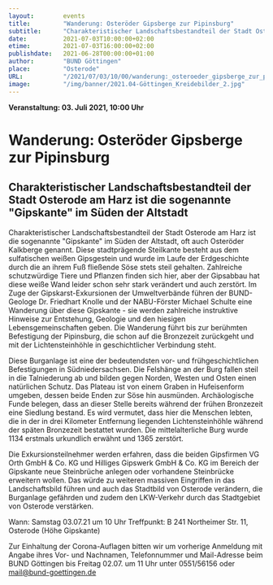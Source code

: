 ```yaml
---
layout:        events
title:         "Wanderung: Osteröder Gipsberge zur Pipinsburg"
subtitle:      "Charakteristischer Landschaftsbestandteil der Stadt Osterode am Harz ist die sogenannte 'Gipskante' im Süden der Altstadt"
date:          2021-07-03T10:00:00+02:00
etime:         2021-07-03T16:00:00+02:00
publishdate:   2021-06-28T00:00:00+01:00
author:        "BUND Göttingen"
place:         "Osterode"
URL:           "/2021/07/03/10/00/wanderung:_osteroeder_gipsberge_zur_pipinsburg"
image:         "/img/banner/2021.04-Göttingen_Kreidebilder_2.jpg"
---
```


**Veranstaltung: 03. Juli 2021, 10:00 Uhr**

Wanderung: Osteröder Gipsberge zur Pipinsburg
===========

Charakteristischer Landschaftsbestandteil der Stadt Osterode am Harz ist die sogenannte "Gipskante" im Süden der Altstadt
-----------
Charakteristischer Landschaftsbestandteil der Stadt Osterode am Harz ist die sogenannte "Gipskante" im Süden der Altstadt, oft auch Osteröder Kalkberge genannt. Diese stadtprägende Steilkante besteht aus dem sulfatischen weißen Gipsgestein und wurde im Laufe der Erdgeschichte durch die an ihrem Fuß fließende Söse stets steil gehalten. Zahlreiche schutzwürdige Tiere und Pflanzen finden sich hier, aber der Gipsabbau hat diese weiße Wand leider schon sehr stark verändert und auch zerstört. Im Zuge der Gipskarst-Exkursionen der Umweltverbände führen der BUND-Geologe Dr. Friedhart Knolle und der NABU-Förster Michael Schulte eine Wanderung über diese Gipskante - sie werden zahlreiche instruktive Hinweise zur Entstehung, Geologie und den hiesigen Lebensgemeinschaften geben. Die Wanderung führt bis zur berühmten Befestigung der Pipinsburg, die schon auf die Bronzezeit zurückgeht und mit der Lichtensteinhöhle in geschichtlicher Verbindung steht.

Diese Burganlage ist eine der bedeutendsten vor- und frühgeschichtlichen Befestigungen in Südniedersachsen. Die Felshänge an der Burg fallen steil in die Talniederung ab und bilden gegen Norden, Westen und Osten einen natürlichen Schutz. Das Plateau ist von einem Graben in Hufeisenform umgeben, dessen beide Enden zur Söse hin ausmünden. Archäologische Funde belegen, dass an dieser Stelle bereits während der frühen Bronzezeit eine Siedlung bestand. Es wird vermutet, dass hier die Menschen lebten, die in der in drei Kilometer Entfernung liegenden Lichtensteinhöhle während der späten Bronzezeit bestattet wurden. Die mittelalterliche Burg wurde 1134 erstmals urkundlich erwähnt und 1365 zerstört.

Die Exkursionsteilnehmer werden erfahren, dass die beiden Gipsfirmen VG Orth GmbH & Co. KG und Hilliges Gipswerk GmbH & Co. KG im Bereich der Gipskante neue Steinbrüche anlegen oder vorhandene Steinbrücke erweitern wollen. Das würde zu weiteren massiven Eingriffen in das Landschaftsbild führen und auch das Stadtbild von Osterode verändern, die Burganlage gefährden und zudem den LKW-Verkehr durch das Stadtgebiet von Osterode verstärken.

Wann: Samstag 03.07.21 um 10 Uhr
Treffpunkt: B 241 Northeimer Str. 11, Osterode (Höhe Gipskante)

Zur Einhaltung der Corona-Auflagen bitten wir um vorherige Anmeldung mit Angabe ihres
Vor- und Nachnamen, Telefonnummer und Mail-Adresse beim BUND Göttingen
bis Freitag 02.07. um 11 Uhr unter 0551/56156 oder mail@bund-goettingen.de
